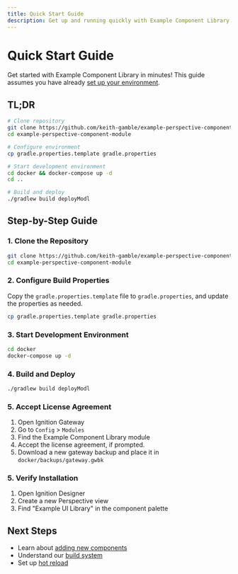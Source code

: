 ```yaml
---
title: Quick Start Guide
description: Get up and running quickly with Example Component Library
---
```


# Quick Start Guide

Get started with Example Component Library in minutes! This guide assumes you have already [set up your environment](./environment-setup).

## TL;DR

```bash
# Clone repository
git clone https://github.com/keith-gamble/example-perspective-component-module.git
cd example-perspective-component-module

# Configure environment
cp gradle.properties.template gradle.properties

# Start development environment
cd docker && docker-compose up -d
cd ..

# Build and deploy
./gradlew build deployModl
```

## Step-by-Step Guide

### 1. Clone the Repository

```bash
git clone https://github.com/keith-gamble/example-perspective-component-module.git
cd example-perspective-component-module
```

### 2. Configure Build Properties

Copy the `gradle.properties.template` file to `gradle.properties`, and update the properties as needed.

```bash
cp gradle.properties.template gradle.properties
```

### 3. Start Development Environment

```bash
cd docker
docker-compose up -d
```

### 4. Build and Deploy

```bash
./gradlew build deployModl
```

### 5. Accept License Agreement

1. Open Ignition Gateway
2. Go to `Config` > `Modules`
3. Find the Example Component Library module
4. Accept the license agreement, if prompted.
5. Download a new gateway backup and place it in `docker/backups/gateway.gwbk`

### 5. Verify Installation

1. Open Ignition Designer
2. Create a new Perspective view
3. Find "Example UI Library" in the component palette

## Next Steps

- Learn about [adding new components](../Guides/Adding%20Components)
- Understand our [build system](../Guides/build-system)
- Set up [hot reload](../Development/hot-reload)
